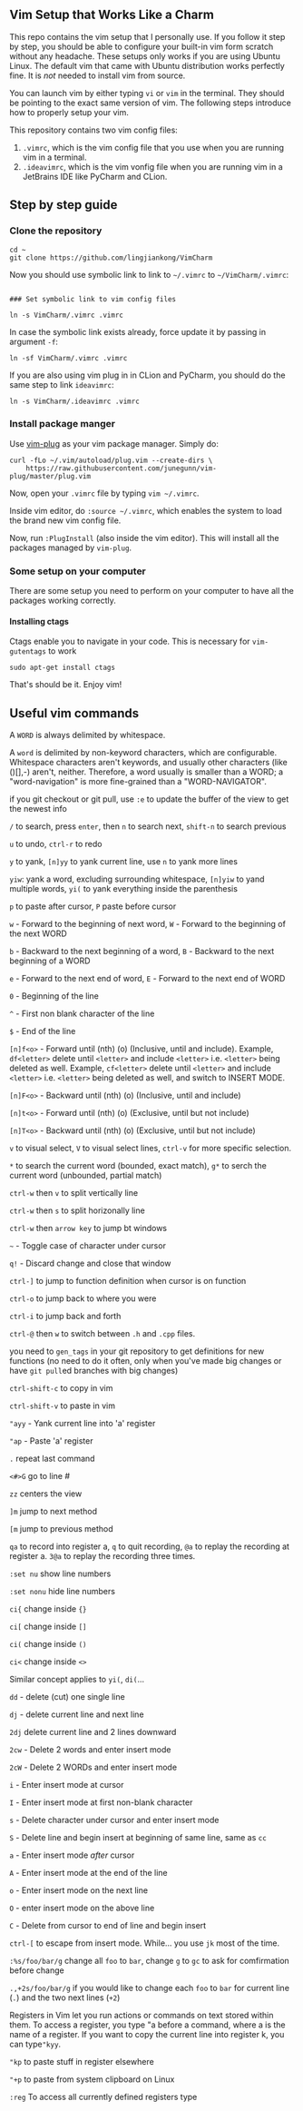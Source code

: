 ## Vim Setup that Works Like a Charm

This repo contains the vim setup that I personally use. If you follow it step by step, you should be able to configure your built-in vim form scratch without any headache. These setups only works if you are using Ubuntu Linux. The default vim that came with Ubuntu distribution works perfectly fine. It is *not* needed to install vim from source.

You can launch vim by either typing `vi` or `vim` in the terminal. They should be pointing to the exact same version of vim. The following steps introduce how to properly setup your vim.

This repository contains two vim config files:

1. `.vimrc`, which is the vim config file that you use when you are running vim in a terminal.
2. `.ideavimrc`, which is the vim vonfig file when you are running vim in a JetBrains IDE like PyCharm and CLion.

## Step by step guide

### Clone the repository

```
cd ~
git clone https://github.com/lingjiankong/VimCharm
```

Now you should use symbolic link to link to `~/.vimrc` to `~/VimCharm/.vimrc`:

```

### Set symbolic link to vim config files

ln -s VimCharm/.vimrc .vimrc
```

In case the symbolic link exists already, force update it by passing in argument `-f`:

```
ln -sf VimCharm/.vimrc .vimrc
```

If you are also using vim plug in in CLion and PyCharm, you should do the same step to link `ideavimrc`:

```
ln -s VimCharm/.ideavimrc .vimrc

```

### Install package manger

Use [vim-plug](https://github.com/junegunn/vim-plug) as your vim package manager. Simply do:

```
curl -fLo ~/.vim/autoload/plug.vim --create-dirs \
    https://raw.githubusercontent.com/junegunn/vim-plug/master/plug.vim
```

Now, open your `.vimrc` file by typing `vim ~/.vimrc`.

Inside vim editor, do `:source ~/.vimrc`, which enables the system to load the brand new vim config file.

Now, run `:PlugInstall` (also inside the vim editor). This will install all the packages managed by `vim-plug`.

### Some setup on your computer

There are some setup you need to perform on your computer to have all the packages working correctly.

#### Installing ctags

Ctags enable you to navigate in your code. This is necessary for `vim-gutentags` to work 

```
sudo apt-get install ctags
```

That's should be it. Enjoy vim!

## Useful vim commands

A `WORD` is always delimited by whitespace.

A `word` is delimited by non-keyword characters, which are configurable. Whitespace characters aren't keywords, and usually other characters (like ()[],-) aren't, neither. Therefore, a word usually is smaller than a WORD; a "word-navigation" is more fine-grained than a "WORD-NAVIGATOR".

if you git checkout or git pull, use `:e` to update the buffer of the view to get the newest info

`/` to search, press `enter`, then `n` to search next, `shift-n` to search previous

`u` to undo, `ctrl-r` to redo

`y` to yank, `[n]yy` to yank current line, use `n` to yank more lines

`yiw`: yank a word, excluding surrounding whitespace, `[n]yiw` to yand multiple words, `yi(` to yank everything inside the parenthesis

`p` to paste after cursor, `P` paste before cursor

`w` - Forward to the beginning of next word, `W` - Forward to the beginning of the next WORD

`b` - Backward to the next beginning of a word, `B` - Backward to the next beginning of a WORD

`e` - Forward to the next end of word, `E` - Forward to the next end of WORD

`0` - Beginning of the line

`^` - First non blank character of the line 

`$` - End of the line

`[n]f<o>` - Forward until (nth) (o)  (Inclusive, until and include). Example, `df<letter>` delete until `<letter>` and include `<letter>` i.e. `<letter>` being deleted as well. Example, `cf<letter>` delete until `<letter>` and include `<letter>` i.e. `<letter>` being deleted as well, and switch to INSERT MODE. 

`[n]F<o>` - Backward until (nth) (o) (Inclusive, until and include)

`[n]t<o>` - Forward until (nth) (o)  (Exclusive, until but not include)

`[n]T<o>` - Backward until (nth) (o) (Exclusive, until but not include)

`v` to visual select, `V` to visual select lines, `ctrl-v` for more specific selection.

`*` to search the current word (bounded, exact match), `g*` to serch the current word (unbounded, partial match)

`ctrl-w` then `v` to split vertically line

`ctrl-w` then `s` to split horizonally line

`ctrl-w` then `arrow key` to jump bt windows

`~` - Toggle case of character under cursor

`q!` - Discard change and close that window

`ctrl-]` to jump to function definition when cursor is on function

`ctrl-o` to jump back to where you were

`ctrl-i` to jump back and forth

`ctrl-@` then `w` to switch between `.h` and `.cpp` files.

you need to `gen_tags` in your git repository to get definitions for new functions (no need to do it often, only when you've made big changes or have `git pull`ed branches with big changes)

`ctrl-shift-c` to copy in vim

`ctrl-shift-v` to paste in vim

`"ayy` - Yank current line into 'a' register

`"ap`  - Paste 'a' register

`.` repeat last command

`<#>G` go to line #

`zz` centers the view

`]m` jump to next method

`[m` jump to previous method

`qa` to record into register a, `q` to quit recording, `@a` to replay the recording at register a. `3@a` to replay the recording three times.

`:set nu` show line numbers

`:set nonu` hide line numbers

`ci{` change inside `{}`

`ci[` change inside `[]`

`ci(` change inside `()`

`ci<` change inside `<>`

Similar concept applies to `yi(`, `di(`...

`dd` - delete (cut) one single line

`dj` - delete current line and next line

`2dj` delete current line and 2 lines downward

`2cw` - Delete 2 words and enter insert mode

`2cW` - Delete 2 WORDs and enter insert mode

`i` - Enter insert mode at cursor

`I` - Enter insert mode at first non-blank character

`s` - Delete character under cursor and enter insert mode

`S` - Delete line and begin insert at beginning of same line, same as `cc`

`a` - Enter insert mode _after_ cursor

`A` - Enter insert mode at the end of the line

`o` - Enter insert mode on the next line

`O` - enter insert mode on the above line

`C` - Delete from cursor to end of line and begin insert

`ctrl-[` to escape from insert mode. While... you use `jk` most of the time. 

`:%s/foo/bar/g` change all `foo` to `bar`, change `g` to `gc` to ask for comfirmation before change

`.,+2s/foo/bar/g` if you would like to change each `foo` to `bar` for current line (`.`) and the two next lines (`+2`)

Registers in Vim let you run actions or commands on text stored within them. To access a register, you type "a before a command, where a is the name of a register. If you want to copy the current line into register k, you can type`"kyy`.

`"kp` to paste stuff in register elsewhere

`"+p` to paste from system clipboard on Linux

`:reg` To access all currently defined registers type

